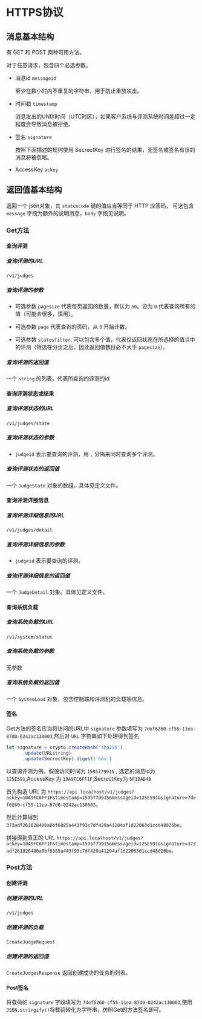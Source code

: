 # HTTPS协议

## 消息基本结构

有 GET 和 POST 两种可用方法。

对于任意请求，包含四个必选参数。

- 消息id `messageid`

  至少在数小时内不重复的字符串，用于防止重放攻击。

- 时间戳 `timestamp`

  消息发出的UNIX时间（UTC时区），如果客户系统与评测系统时间差超过一定程度会导致消息被拒绝。

- 签名 `signature`

  按照下面描述的规则使用 SecrectKey 进行签名的结果，无签名或签名有误的消息将被忽略。

- AccessKey `ackey`

## 返回值基本结构

返回一个 json对象，其 `statuscode` 键的值应当等同于 HTTP 应答码，
可选包含 `message` 字段为额外的说明消息，`body` 字段见说明。

### Get方法

#### 查询评测

##### 查询评测的URL

`/v1/judges`

##### 查询评测的参数

- 可选参数 `pagesize` 代表每页返回的数量，默认为 `50`。设为 `0` 代表查询所有的值（可能会很多，慎用）。

- 可选参数 `page` 代表查询的页码，从 `0` 开始计数。

- 可选参数 `statusfilter`, 可以包含多个值，代表仅返回状态在所选择的值当中的评测（筛选在分页之后，因此返回值数目必不大于 `pagesize`）。

<!-- - 可选参数 `order` , 支持按 `time` 排序 -->

##### 查询评测的返回值

一个 `string` 的列表，代表所查询的评测的id

#### 查询评测状态或结果

##### 查询评测状态的URL

`/v1/judges/state`

##### 查询评测状态的参数

- `judgeid` 表示要查询的评测，用 `,` 分隔来同时查询多个评测。

##### 查询评测状态的返回值

一个 `JudgeState` 对象的数组。具体见定义文件。

#### 查询评测详细信息

##### 查询评测详细信息的URL

`/v1/judges/detail`

##### 查询评测详细信息的参数

- `judgeid` 表示要查询的评测。

##### 查询评测详细信息的返回值

一个 `JudgeDetail` 对象。具体见定义文件。

#### 查询系统负载

##### 查询系统负载的URL

`/v1/system/status`

##### 查询系统负载的参数

无参数

##### 查询系统负载的返回值

一个 `SystemLoad` 对象，包含控制端和评测机的负载等信息。

#### 签名

Get方法的签名应当将访问的URL中 `signature` 参数填写为 `7def6260-cf55-11ea-87d0-0242ac130003`,然后对 `URL` 字符串如下处理得到签名

```typescript
let signature = crypto.createHash('sha256')
      .update(URLstring)
      .update(SecrectKey).digest('hex')
```

以查询评测为例。假设访问时间为 `1595779915` , 选定的消息id为 `125E591`,AccessKey 为 `10A9FC6FF1F`,SecrectKey为 `5F1DAB4B`

首先构造 URL 为 `https://api.localhost/v1/judges?ackey=10A9FC6FF1F&timestamp=1595779915&messageid=125E591&signature=7def6260-cf55-11ea-87d0-0242ac130003`。

然后计算得到 `373adf261028480a0bf6885a443f93c7df429a41204af1d22063d1ccd48026be`。

拼接得到真正的 URL `https://api.localhost/v1/judges?ackey=10A9FC6FF1F&timestamp=1595779915&messageid=125E591&signature=373adf261028480a0bf6885a443f93c7df429a41204af1d22063d1ccd48026be`。

### Post方法

#### 创建评测

##### 创建评测的URL

`/v1/judges`

##### 创建评测的负载

`CreateJudgeRequest`

##### 创建评测的返回值

`CreateJudgesResponse` 返回创建成功的任务的列表。

#### Post签名

将载荷的 `signature` 字段填写为 `7def6260-cf55-11ea-87d0-0242ac130003`,使用 `JSON.stringify()`将载荷转化为字符串，仿照Get的方法签名即可。
